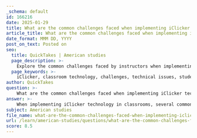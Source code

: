 ```yaml
---
_schema: default
id: 166216
date: 2025-01-29
title: What are the common challenges faced when implementing iClicker technology in classrooms?
article_title: What are the common challenges faced when implementing iClicker technology in classrooms?
date_format: MMM DD, YYYY
post_on_text: Posted on
seo:
  title: QuickTakes | American studies
  page_description: >-
    Explore the common challenges faced by instructors when implementing iClicker technology in classrooms, including technical issues, setup time, student engagement, cost, curriculum integration, technology dependence, and limited research.
  page_keywords: >-
    iClicker, classroom technology, challenges, technical issues, student engagement, setup time, cost, curriculum integration, technology dependence, educational technology
author: QuickTakes
question: >-
    What are the common challenges faced when implementing iClicker technology in classrooms?
answer: >-
    When implementing iClicker technology in classrooms, several common challenges can arise:\n\n1. **Technical Issues**: One of the most frequently reported challenges is technical problems, such as wireless connectivity issues. Instructors have encountered difficulties with the iClicker system not functioning properly, which can disrupt the flow of a lesson. For instance, last fall, many instructors faced wireless issues that hindered the use of iClicker effectively in their classrooms.\n\n2. **Setup and Troubleshooting Time**: The need for adequate time to set up and troubleshoot the technology can be a significant barrier. Instructors must ensure that the system is operational before class begins, which can be time-consuming and may require additional training or support.\n\n3. **Student Familiarity and Engagement**: While iClicker aims to enhance student engagement, there may be a learning curve for students who are not familiar with the technology. If students are not comfortable using the clickers or mobile app, it can lead to decreased participation and engagement.\n\n4. **Cost of Technology**: The requirement for students to purchase technology, such as iClicker remotes or mobile apps, can be a financial burden. This may lead to disparities in participation if some students cannot afford the necessary devices.\n\n5. **Integration with Curriculum**: Effectively integrating iClicker into the curriculum can be challenging. Instructors need to identify appropriate use cases and ensure that the technology complements their teaching methods rather than detracting from them.\n\n6. **Dependence on Technology**: There is a risk that instructors may become overly reliant on iClicker for classroom interaction, potentially neglecting other effective teaching strategies. It is important to balance the use of technology with traditional methods of engagement.\n\n7. **Limited Research and Support**: As iClicker technology is still relatively new, there may be limited research on its effectiveness and best practices for implementation. Instructors may need to seek out additional resources or support to navigate these challenges effectively.\n\nIn summary, while iClicker technology has the potential to enhance classroom engagement, instructors must be prepared to address these challenges to ensure successful implementation.
subject: American studies
file_name: what-are-the-common-challenges-faced-when-implementing-iclicker-technology-in-classrooms.md
url: /learn/american-studies/questions/what-are-the-common-challenges-faced-when-implementing-iclicker-technology-in-classrooms
score: 8.5
---
```


&nbsp;
